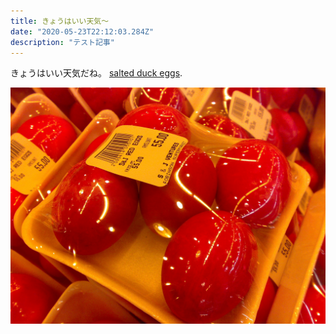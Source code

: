 ```yaml
---
title: きょうはいい天気〜
date: "2020-05-23T22:12:03.284Z"
description: "テスト記事"
---
```


きょうはいい天気だね。
[salted duck eggs](https://en.wikipedia.org/wiki/Salted_duck_egg).

![Chinese Salty Egg](./salty_egg.jpg)
